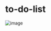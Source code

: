 ﻿# to-do-list
![image](https://user-images.githubusercontent.com/114131391/212447478-cf606c03-5547-4ed6-b999-3a0fb9f4f213.png)
